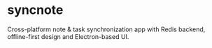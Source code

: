 # syncnote
Cross-platform note &amp; task synchronization app with Redis backend, offline-first design and Electron-based UI.
